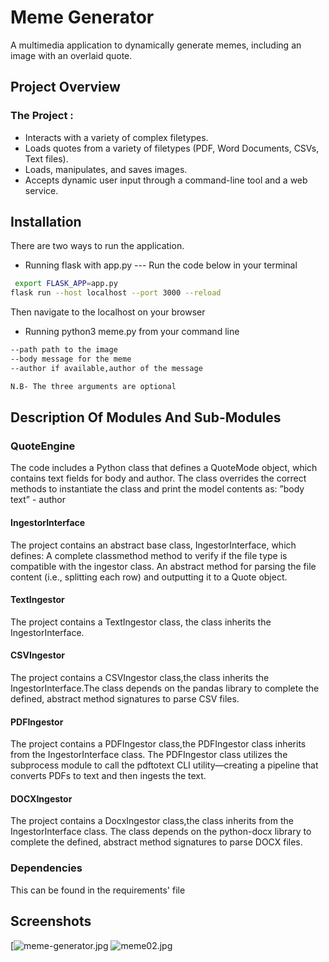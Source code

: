 
# Meme Generator 

  A multimedia application to dynamically generate memes, including an image with an overlaid quote.


## Project Overview
 ### The Project :
- Interacts with a variety of complex filetypes.
- Loads quotes from a variety of filetypes (PDF, Word Documents, CSVs, Text files).
- Loads, manipulates, and saves images.
- Accepts dynamic user input through a command-line tool and a web service.
## Installation
There are two ways to run the application. 
- Running flask with app.py 
--- Run the code below in your terminal
```bash
 export FLASK_APP=app.py
flask run --host localhost --port 3000 --reload
```
Then navigate to the localhost on your browser

- Running python3 meme.py from your command line
```bash
--path path to the image
--body message for the meme
--author if available,author of the message

N.B- The three arguments are optional
```
 

    
## Description Of Modules And Sub-Modules
### QuoteEngine 
The code includes a Python class that defines a QuoteMode object, which contains text fields for body and author. The class overrides the correct methods to instantiate the class and print the model contents as: ”body text” - author

#### IngestorInterface
The project contains an abstract base class, IngestorInterface, which defines:
A complete classmethod method to verify if the file type is compatible with the ingestor class.
An abstract method for parsing the file content (i.e., splitting each row) and outputting it to a Quote object.

#### TextIngestor
The project contains a TextIngestor class, the class inherits the IngestorInterface.

#### CSVIngestor
The project contains a CSVIngestor class,the class inherits the IngestorInterface.The class depends on the pandas library to complete the defined, abstract method signatures to parse CSV files.

#### PDFIngestor
The project contains a PDFIngestor class,the PDFIngestor class inherits from the IngestorInterface class.
The PDFIngestor class utilizes the subprocess module to call the pdftotext CLI utility—creating a pipeline that converts PDFs to text and then ingests the text.

#### DOCXIngestor
The project contains a DocxIngestor class,the class inherits from the IngestorInterface class.
The class depends on the python-docx library to complete the defined, abstract method signatures to parse DOCX files.

### Dependencies
This can be found in the requirements' file
## Screenshots

[![meme-generator.jpg](https://i.postimg.cc/pV3S75pF/meme-generator.jpg)
![meme02.jpg](https://i.postimg.cc/cLRBFrn0/meme02.jpg)

